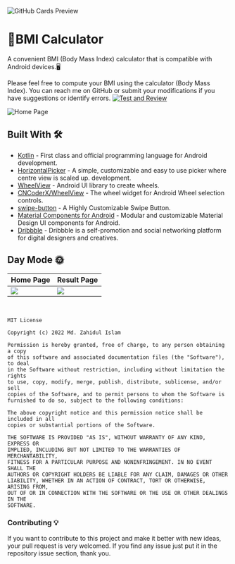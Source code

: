 ![GitHub Cards Preview](https://github.com/JahidHasanCO/BMI-Calculator/blob/master/ART/cover.jpg)

# 🔖BMI Calculator
A convenient BMI (Body Mass Index) calculator that is compatible with Android devices.🖥 

Please feel free to compute your BMI using the calculator (Body Mass Index). You can reach me on GitHub or submit your modifications if you have suggestions or identify errors.
[![Test and Review](https://github.com/JahidHasanCO/BMI-Calculator/actions/workflows/test.yml/badge.svg)](https://github.com/JahidHasanCO/BMI-Calculator/actions/workflows/test.yml)

![Home Page](https://github.com/JahidHasanCO/BMI-Calculator/blob/master/ART/animation.gif)

## Built With 🛠

- [Kotlin](https://kotlinlang.org/) - First class and official programming language for Android
  development.
- [HorizontalPicker](https://github.com/adityagohad/HorizontalPicker) - A simple, customizable and easy to use picker where centre view is scaled up.
  development.
- [WheelView](https://github.com/psuzn/WheelView) - Android UI library to create wheels.
- [CNCoderX/WheelView](https://github.com/CNCoderX/WheelView) - The wheel widget for Android Wheel selection controls.
- [swipe-button](https://github.com/mhdmoh/swipe-button) - A Highly Customizable Swipe Button.
- [Material Components for Android](https://github.com/material-components/material-components-android) - Modular and customizable Material Design UI components for Android.
- [Dribbble](https://dribbble.com/shots/4445853-BMI-Calculator-app) - Dribbble is a self-promotion and social networking platform for digital designers and creatives.


## Day Mode 🌞
Home Page | Result Page
--- | --- 
![](https://github.com/JahidHasanCO/BMI-Calculator/blob/master/ART/home%20page.jpg) | ![](https://github.com/JahidHasanCO/BMI-Calculator/blob/master/ART/result%20page.jpg) 
<br />


```
MIT License

Copyright (c) 2022 Md. Zahidul Islam

Permission is hereby granted, free of charge, to any person obtaining a copy
of this software and associated documentation files (the "Software"), to deal
in the Software without restriction, including without limitation the rights
to use, copy, modify, merge, publish, distribute, sublicense, and/or sell
copies of the Software, and to permit persons to whom the Software is
furnished to do so, subject to the following conditions:

The above copyright notice and this permission notice shall be included in all
copies or substantial portions of the Software.

THE SOFTWARE IS PROVIDED "AS IS", WITHOUT WARRANTY OF ANY KIND, EXPRESS OR
IMPLIED, INCLUDING BUT NOT LIMITED TO THE WARRANTIES OF MERCHANTABILITY,
FITNESS FOR A PARTICULAR PURPOSE AND NONINFRINGEMENT. IN NO EVENT SHALL THE
AUTHORS OR COPYRIGHT HOLDERS BE LIABLE FOR ANY CLAIM, DAMAGES OR OTHER
LIABILITY, WHETHER IN AN ACTION OF CONTRACT, TORT OR OTHERWISE, ARISING FROM,
OUT OF OR IN CONNECTION WITH THE SOFTWARE OR THE USE OR OTHER DEALINGS IN THE
SOFTWARE.
```

### Contributing 💡
If you want to contribute to this project and make it better with new ideas, your pull request is very welcomed.
If you find any issue just put it in the repository issue section, thank you.


